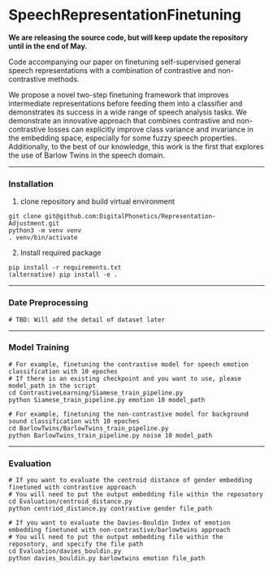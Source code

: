 # SpeechRepresentationFinetuning
****We are releasing the source code, but will keep update the repository until in the end of May.****

Code accompanying our paper on finetuning self-supervised general speech representations with a combination of contrastive and non-contrastive methods.

We propose a novel two-step finetuning framework that improves intermediate representations
before feeding them into a classifier and demonstrates its success in a wide range of speech
analysis tasks. We demonstrate an innovative approach that combines contrastive and non-contrastive losses
can explicitly improve class variance and invariance in the embedding space, especially for
some fuzzy speech properties. Additionally, to the best of our knowledge, this work is the first that explores the use of Barlow Twins
in the speech domain.

---
### Installation
1. clone repository and build virtual environment
```
git clone git@github.com:DigitalPhonetics/Representation-Adjustment.git
python3 -m venv venv
. venv/bin/activate
```

2. Install required package
```
pip install -r requirements.txt
(alternative) pip install -e .
```
---

### Date Preprocessing 
```
# TBD: Will add the detail of dataset later
```
---
### Model Training
```
# For example, finetuning the contrastive model for speech emotion classification with 10 epoches
# If there is an existing checkpoint and you want to use, please model_path in the script
cd ContrastiveLearning/Siamese_train_pipeline.py
python Siamese_train_pipeline.py emotion 10 model_path
```

```
# For example, finetuning the non-contrastive model for background sound classification with 10 epoches
cd BarlowTwins/BarlowTwins_train_pipeline.py
python BarlowTwins_train_pipeline.py noise 10 model_path
```

---
### Evaluation
```
# If you want to evaluate the centroid distance of gender embedding finetuned with contrastive approach
# You will need to put the output embedding file within the reposotory 
cd Evaluation/centroid_distance.py
python centriod_distance.py contrastive gender file_path
```
```
# If you want to evaluate the Davies-Bouldin Index of emotion embedding finetuned with non-contrastive/barlowtwins approach
# You will need to put the output embedding file within the reposotory, and specify the file path
cd Evaluation/davies_bouldin.py
python davies_bouldin.py barlowtwins emotion file_path
```